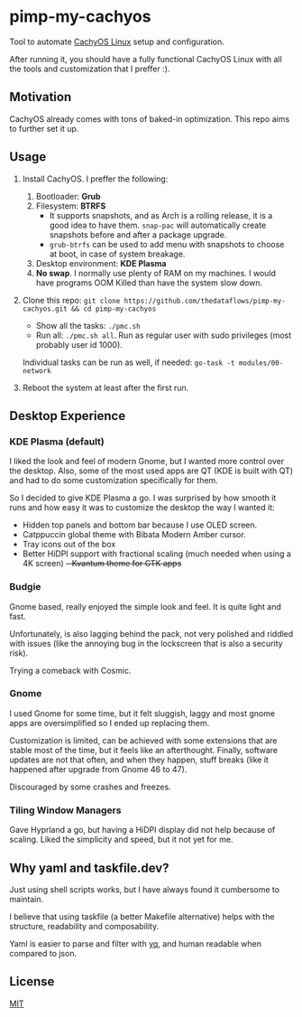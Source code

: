 # pimp-my-cachyos

Tool to automate [CachyOS Linux](https://cachyos.org/) setup and configuration.

After running it, you should have a fully functional CachyOS Linux with all the tools and customization that I preffer :).

## Motivation

CachyOS already comes with tons of baked-in optimization. This repo aims to further set it up.

## Usage

1. Install CachyOS. I preffer the following:
   1. Bootloader: **Grub**
   2. Filesystem: **BTRFS**
      - It supports snapshots, and as Arch is a rolling release, it is a good idea to have them. `snap-pac` will automatically create snapshots before and after a package upgrade.
      - `grub-btrfs` can be used to add menu with snapshots to choose at boot, in case of system breakage.
   3. Desktop environment: **KDE Plasma**
   4. **No swap**. I normally use plenty of RAM on my machines. I would have programs OOM Killed than have the system slow down.

2. Clone this repo: `git clone https://github.com/thedataflows/pimp-my-cachyos.git && cd pimp-my-cachyos`

   - Show all the tasks: `./pmc.sh`
   - Run all: `./pmc.sh all`. Run as regular user with sudo privileges (most probably user id 1000).

   Individual tasks can be run as well, if needed: `go-task -t modules/00-network`

3. Reboot the system at least after the first run.

## Desktop Experience

### KDE Plasma (default)

I liked the look and feel of modern Gnome, but I wanted more control over the desktop. Also, some of the most used apps are QT (KDE is built with QT) and had to do some customization specifically for them.

So I decided to give KDE Plasma a go. I was surprised by how smooth it runs and how easy it was to customize the desktop the way I wanted it:

- Hidden top panels and bottom bar because I use OLED screen.
- Catppuccin global theme with Bibata Modern Amber cursor.
- Tray icons out of the box
- Better HiDPI support with fractional scaling (much needed when using a 4K screen)
~~- Kvantum theme for GTK apps~~

### Budgie

Gnome based, really enjoyed the simple look and feel. It is quite light and fast.

Unfortunately, is also lagging behind the pack, not very polished and riddled with issues (like the annoying bug in the lockscreen that is also a security risk).

Trying a comeback with Cosmic.

### Gnome

I used Gnome for some time, but it felt sluggish, laggy and most gnome apps are oversimplified so I ended up replacing them.

Customization is limited, can be achieved with some extensions that are stable most of the time, but it feels like an afterthought. Finally, software updates are not that often, and when they happen, stuff breaks (like it happened after upgrade from Gnome 46 to 47).

Discouraged by some crashes and freezes.

### Tiling Window Managers

Gave Hyprland a go, but having a HiDPI display did not help because of scaling. Liked the simplicity and speed, but it not yet for me.

## Why yaml and taskfile.dev?

Just using shell scripts works, but I have always found it cumbersome to maintain.

I believe that using taskfile (a better Makefile alternative) helps with the structure, readability and composability.

Yaml is easier to parse and filter with [yq](https://mikefarah.gitbook.io/yq), and human readable when compared to json.

## License

[MIT](LICENSE)
